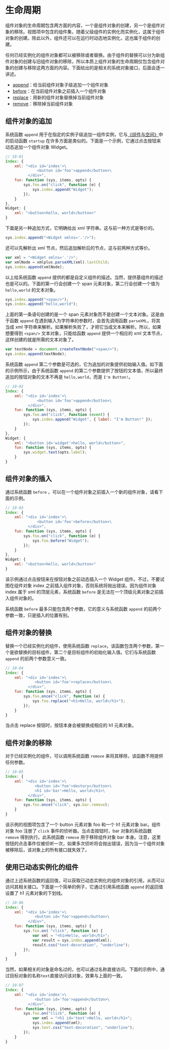 # 生命周期

组件对象的生命周期包含两方面的内容，一个是组件对象的创建，另一个是组件对象的移除。视图项中包含的组件集，随着父级组件的实例化而实例化，这属于组件对象的创建。除此以外，组件还可以在运行时动态地实例化，这也属于组件的创建。

任何已经实例化的组件对象都可以被移除或者替换。由于组件的替换可以分为新组件对象的创建与旧组件对象的移除，所以本质上组件对象的生命周期仅包含组件对象的创建与移除这两方面的内容。下面给出的是相关的系统对象接口，后面会逐一讲述。

- [append](/api#生命周期-append)：给当前组件对象子级追加一个组件对象
- [before](/api#生命周期-before)：在当前组件对象之前插入一个组件对象
- [replace](/api#生命周期-replace)：用新的组件对象替换掉当前组件对象
- [remove](/api#生命周期-remove)：移除掉当前组件对象

## 组件对象的追加

系统函数 `append` 用于在指定的实例子级追加一组件实例，它与[《组件与空间》](/docs#组件与空间)中的启动函数 `startup` 在许多方面是类似的。下面是一个示例，它通过点击按钮来动态追加一个组件对象 Widget。

```js
// 10-01
Index: {
    xml: "<div id='index'>\
              <button id='foo'>append</button>\
          </div>",
    fun: function (sys, items, opts) {
        sys.foo.on("click", function (e) {
            sys.index.append("Widget");
        });
    }
},
Widget: {
    xml: "<button>hello, world</button>"
}
```

下面是另一种追加方式，它明确给出 xml 字符串。这与前一种方式是等价的。

```js
sys.index.append("<Widget xmlns='.'/>");
```

还可以先解析出 xml 节点，然后追加解析后的节点，这与前两种方式等价。

```js
var xml = "<Widget xmlns='.'/>";
var xmlNode = xmlplus.parseXML(xml).lastChild;
sys.index.append(xmlNode);
```

以上给系统函数 `append` 提供的都是自定义组件的描述。当然，提供基组件的描述也是可以的。下面的第一行会创建一个 span 元素对象，第二行会创建一个值为 `hello,world` 的文本对象。

```js
sys.index.append("<span/>");
sys.index.append("hello,world");
```

上面的第一条语句创建的是一个 span 元素对象而不是创建一个文本对象。这是由于函数 `append` 在遇到输入为字符串的参数时，会首先调用函数 `parseXML`，将其当成 xml 字符串来解析。如果解析失败了，才把它当成文本来解析。所以，如果想要得到 `<span/>` 文本对象，只能给函数 `append` 提供一个相应的 xml 文本节点，这样创建的就是所需的文本对象了。

```js
var textNode = document.createTextNode("<span/>");
sys.index.append(textNode);
```
系统函数 `append` 第二个参数是可选的，它为追加的对象提供初始输入值。如下面的示例所示，由于系统函数 `append` 的第二个参数提供了按钮的文本值，所以最终追加的按钮对象的文本不再是 `hello,world`，而是 `I'm Button!`。

```js
// 10-02
Index: {
    xml: "<div id='index'>\
              <button id='foo'>append</button>\
          </div>",
    fun: function (sys, items, opts) {
        sys.foo.on("click", function (event) {
            sys.index.append("Widget", { label: "I'm Button!" });
        });
    }
},
Widget: {
    xml: "<button id='widget'>hello, world</button>",
    fun: function (sys, items, opts) {
        sys.widget.text(opts.label);
    }
}
```

## 组件对象的插入

通过系统函数 `before` ，可以在一个组件对象之前插入一个新的组件对象，请看下面的示例。

```js
// 10-03
Index: {
    xml: "<div id='index'>\
              <button id='foo'>before</button>\
          </div>",
    fun: function (sys, items, opts) {
        sys.foo.on("click", function (e) {
            sys.foo.before("Widget");
        });
    }
},
Widget: {
    xml: "<button>hello, world</button>"
}
```

该示例通过点击按钮来在按钮对象之前动态插入一个 Widget 组件。不过，不要试图在组件对象 index 之前插入组件对象，否则系统将抛出错误。因为组件对象 index 属于 xml 的顶层元素，系统函数 `before` 是无法在一个顶级元素对象之前插入组件对象的。

系统函数 `before` 最多只能包含两个参数，它的意义与系统函数 `append` 的前两个参数一致，只是插入的位置有别。

## 组件对象的替换

替换一个已经实例化的组件，使用系统函数 `replace`，该函数包含两个参数，第一个是欲替换的目标组件，第二个是目标组件的初始化输入值。它们与系统函数 `append` 的前两个参数意义一致。

```js
// 10-04
Index: {
    xml: "<div id='index'>\
             <button id='foo'>replace</button>\
          </div>",
    fun: function (sys, items, opts) {
        sys.foo.once("click", function (e) {
            sys.foo.replace("<h1>Hello, world</h1>");
        });
    }
}
```

当点击 replace 按钮时，按钮本身会被替换成相应的 h1 元素对象。


## 组件对象的移除

对于已经实例化的组件，可以调用系统函数 `remove` 来将其移除，该函数不用提供任何参数。

```js
// 10-05
Index: {
    xml: "<div id='index'>\
             <button id='foo'>destory</button>\
             <h1 id='bar'>Hello, world</h1>\
          </div>",
    fun: function (sys, items, opts) {
        sys.foo.once("click", sys.bar.remove);
    }
}
```

该示例的视图项包含了一个 button 元素对象 foo 和一个 h1 元素对象 bar。组件对象 foo 注册了 `click` 事件的侦听器。当点击按钮时，bar 对象的系统函数 `remove` 得到执行。此系统函数 `remove` 用于移除组件对象 bar 本身。注意，这里按钮的点击事件仅被侦听一次，如果多次侦听将会抛出错误，因为当一个组件对象被移除后，该对象上的所有接口就失效了。

## 使用已动态实例化的组件

通过上述系统函数的返回值，可以获取已动态实例化的组件对象的引用，从而可以访问其相关接口。下面是一个简单的例子，它通过引用系统函数 `append` 的返回值设置了 h1 元素对象的下划线。

```js
// 10-06
Index: {
    xml: "<div id='index'>\
             <button id='foo'>append</button>\
          </div>",
    fun: function (sys, items, opts) {
        sys.foo.on( "click", function (e) {
            var xml = "<h1>Hello, world</h1>";
            var result = sys.index.append(xml);
            result.css("text-decoration", "underline");
        });
    }
}
```

当然，如果相关的对象是命名过的，也可以通过名称直接访问。下面的示例中，通过目标对象的名称`text`直接访问该对象，效果与上面的一致。

```js
// 10-07
Index: {
    xml: "<div id='index'>\
             <button id='foo'>append</button>\
          </div>",
    fun: function (sys, items, opts) {
        sys.foo.on("click", function (e) {
            var xml = "<h1 id='text'>Hello, world</h1>";
            sys.index.append(xml);
            sys.text.css("text-decoration", "underline");
        });
    }
}
```